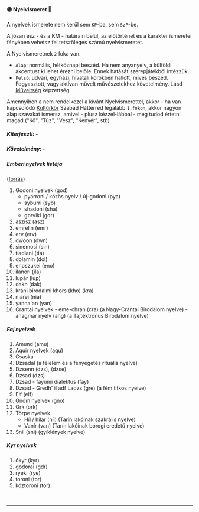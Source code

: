 #### 🟣 Nyelvismeret 🔁

A nyelvek ismerete nem kerül sem `KP`-ba, sem `SzP`-be.

A józan ész - és a KM - határain belül, az előtörténet és a karakter ismeretei fényében vehetsz fel tetszőleges számú nyelvismeretet.

A Nyelvismeretnek `2` foka van.
- `Alap`: normális, hétköznapi beszéd. Ha nem anyanyelv, a külföldi akcentust ki lehet érezni belőle. Ennek hatását szerepjátékból intézzük.
- `Felső`: udvari, egyházi, hivatali körökben hallott, míves beszéd. Fogyasztott, vagy aktívan művelt művészetekhez követelmény. Lásd [Műveltség](../kepzettsegek/muveszetismeret.md) képzettség.

Amennyiben a nem rendelkezel a kívánt Nyelvismerettel, akkor - ha van kapcsolódó [Kultúrkör](kulturkor.md) Szabad Háttérred legalább `1.fokon`, akkor nagyon alap szavakat ismersz, amivel - plusz kézzel-lábbal - meg tudod értetni magad ("Kő", "Tűz", "Vesz", "Kenyér", stb)

##### Kiterjeszti: -

##### Követelmény: -

##### Emberi nyelvek listája
([forrás](https://magus.fandom.com/hu/wiki/Nyelvek_%C3%A9s_nyelcsal%C3%A1dok))

1. Godoni nyelvek (god)
    - pyarroni / közös nyelv / új-godoni (pya)
    - syburri (syb)
    - shadoni (sha)
    - gorviki (gor)
2. aszisz (asz)
3. emrelin (emr)
4. erv (erv)
5. dwoon (dwn)
6. sinemosi (sin)
7. tiadlani (tia)
8. dolamin (dol)
9. enoszukei (eno)
10. ilanori (ila)
11. lupár (lup)
12. dakh (dak)
13. kráni birodalmi khors (kho) (kra)
14. niarei (nia)
15. yanna'an (yan)
16.  Crantai nyelvek
    - eme-chran (cra) (a Nagy-Crantai Birodalom nyelve)
    - anagmar nyelv (ang) (a Tajtéktrónus Birodalom nyelve)

##### Faj nyelvek

1. Amund (amu)
2. Aquir nyelvek (aqu)
3. Csaska
4. Dzsadal (a félelem és a fenyegetés rituális nyelve)
5. Dzsenn (dzs), (dzse)
6. Dzsad (dzs)
7. Dzsad - fayumi dialektus (fay)
8. Dzsad - Gredh' il adf Ladzs (gre) (a fém titkos nyelve)
9. Elf (elf)
10. Gnóm nyelvek (gno)
11. Ork (ork)
12. Törpe nyelvek
    - Híl / hílar (híl) (Tarín lakóinak szakrális nyelve)
    - Vanír  (van) (Tarín lakóinak bórogi eredetű nyelve)
13. Snil (sni) (gyíklények nyelve)

##### Kyr nyelvek

1. ókyr (kyr)
2. godorai (gdr)
3. ryeki  (rye)
4. toroni (tor)
5. köztoroni (tor)












<br />

---

